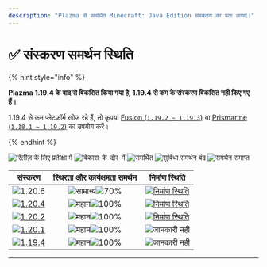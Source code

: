 ```yaml
---
description: "Plazma से समर्थित Minecraft: Java Edition संस्करण का पता लगाएं।"
---
```


# ✅ संस्करण समर्थन स्थिति

{% hint style="info" %}

**Plazma 1.19.4 के बाद से विकसित किया गया है, 1.19.4 से कम के संस्करण विकसित नहीं किए गए हैं।**

1.19.4 से कम प्लेटफ़ॉर्म खोज रहे हैं, तो कृपया [Fusion (`1.19.2 ~ 1.19.3`)](https://github.com/RuinedTechnologyUnify/Fusion) या [Prismarine (`1.18.1 ~ 1.19.2`)](https://github.com/PrismarineTeam/Prismarine) का उपयोग करें।

{% endhint %}

[wtr]: https://badge.plazmamc.org/0/रिलीज़%20प्रतीक्षा%20में
[idv]: https://badge.plazmamc.org/1/विकास-के-दौर-में
[atv]: https://badge.plazmamc.org/2/समर्थित
[fse]: https://badge.plazmamc.org/6/सुविधा-समर्थन-बंद
[eol]: https://badge.plazmamc.org/4/समर्थन-समाप्त
[ukn]: https://badge.plazmamc.org/0/정보%20없음
[vgd]: https://badge.plazmamc.org/1/महान
[mid]: https://badge.plazmamc.org/6/सामान्य
[100]: https://badge.plazmamc.org/percent/100

![रिलीज़ के लिए प्रतीक्षा में][wtr] ![विकास-के-दौर-में][idv] ![समर्थित][atv] ![सुविधा समर्थन बंद][fse] ![समर्थन समाप्त][eol]

|                                      संस्करण                                      |              स्थिरता    और    कार्यक्षमता समर्थन             |                                              निर्माण स्थिति                                             |
| :-------------------------------------------------------------------------------: | :----------------------------------------------------------: | :-----------------------------------------------------------------------------------------------------: |
|                   ![1.20.6](https://badge.plazmamc.org/1/1.20.6)                  | ![सामान्य][vgd]![70%](https://badge.plazmamc.org/percent/70) | [![निर्माण स्थिति](https://build.plazmamc.org/1.20.6)](https://build.plazmamc.org/1.20.6?redirect=true) |
| [![1.20.4](https://badge.plazmamc.org/2/1.20.4)](https://git.plazmamc.org/1.20.4) |                   ![महान][vgd]![100%][100]                   | [![निर्माण स्थिति](https://build.plazmamc.org/1.20.4)](https://build.plazmamc.org/1.20.4?redirect=true) |
| [![1.20.2](https://badge.plazmamc.org/6/1.20.2)](https://git.plazmamc.org/1.20.2) |                   ![महान][vgd]![100%][100]                   | [![निर्माण स्थिति](https://build.plazmamc.org/1.20.2)](https://build.plazmamc.org/1.20.2?redirect=true) |
| [![1.20.1](https://badge.plazmamc.org/4/1.20.1)](https://git.plazmamc.org/1.20.1) |                   ![महान][vgd]![100%][100]                   |                                           ![जानकारी नहीं][ukn]                                          |
| [![1.19.4](https://badge.plazmamc.org/4/1.19.4)](https://git.plazmamc.org/1.19.4) |                   ![महान][vgd]![100%][100]                   |                                           ![जानकारी नहीं][ukn]                                          |

***
